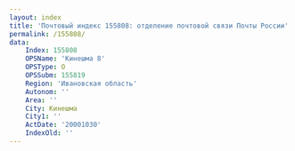 ```yaml
---
layout: index
title: 'Почтовый индекс 155808: отделение почтовой связи Почты России'
permalink: /155808/
data:
    Index: 155808
    OPSName: 'Кинешма 8'
    OPSType: О
    OPSSubm: 155819
    Region: 'Ивановская область'
    Autonom: ''
    Area: ''
    City: Кинешма
    City1: ''
    ActDate: '20001030'
    IndexOld: ''
---
```

